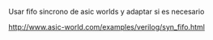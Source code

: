 Usar fifo sincrono de asic worlds y adaptar si es necesario

http://www.asic-world.com/examples/verilog/syn_fifo.html
